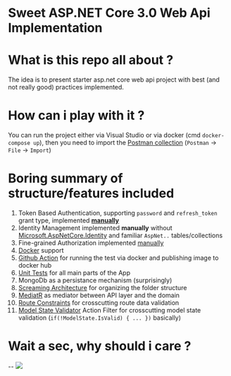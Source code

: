 # Sweet ASP.NET Core 3.0 Web Api Implementation

# What is this repo all about ?

   The idea is to present starter asp.net core web api project with best (and not really good) practices implemented.

# How can i play with it ?

   You can run the project either via Visual Studio or via docker (cmd `docker-compose up`), then you need to import the [Postman collection](https://github.com/tchelidze/Locker.Api/blob/master/docs/Locker.Api.postman_collection.json) (`Postman` -> `File` -> `Import`)


# Boring summary of structure/features included

1. Token Based Authentication, supporting `password` and `refresh_token` grant type, implemented [**manually**](https://github.com/tchelidze/Locker.Api/blob/master/src/Locker.Api/Features/Auth/AuthController.cs) 
2. Identity Management implemented **manually** without [Microsoft.AspNetCore.Identity](https://www.nuget.org/packages/Microsoft.AspNetCore.Identity/) and familiar `AspNet..` tables/collections
3. Fine-grained Authorization implemented [manually](https://github.com/tchelidze/Locker.Api/blob/master/src/Locker.Api/Web/Filters/CrudApiFilterAttribute.cs)
4. [Docker](https://github.com/tchelidze/Locker.Api/blob/master/Dockerfile) support
5. [Github Action](https://github.com/tchelidze/Locker.Api/tree/master/.github/workflows) for running the test via docker and publishing image to docker hub
6. [Unit Tests](https://github.com/tchelidze/Locker.Api/tree/master/test/Locker.UnitTests) for all main parts of the App 
7. MongoDb as a persistance mechanism (surprisingly)
8. [Screaming Architecture](https://blog.cleancoder.com/uncle-bob/2011/09/30/Screaming-Architecture.html) for organizing the folder structure
9. [MediatR](https://github.com/jbogard/MediatR) as mediator between API layer and the domain
10. [Route Constraints](https://github.com/tchelidze/Locker.Api/blob/master/src/Locker.Api/Web/RouteConstraints/ObjectIdRouteConstraint.cs) for crosscutting route data validation
11. [Model State Validator](https://github.com/tchelidze/Locker.Api/blob/master/src/Locker.Api/Web/Filters/ValidateModelStateFilterAttribute.cs) Action Filter for crosscutting model state validation (`if(!ModelState.IsValid) { ... })` basically)


# Wait a sec, why should i care ?

--  ![](https://ljdchost.com/038/Q0QD9Jj.gif)
